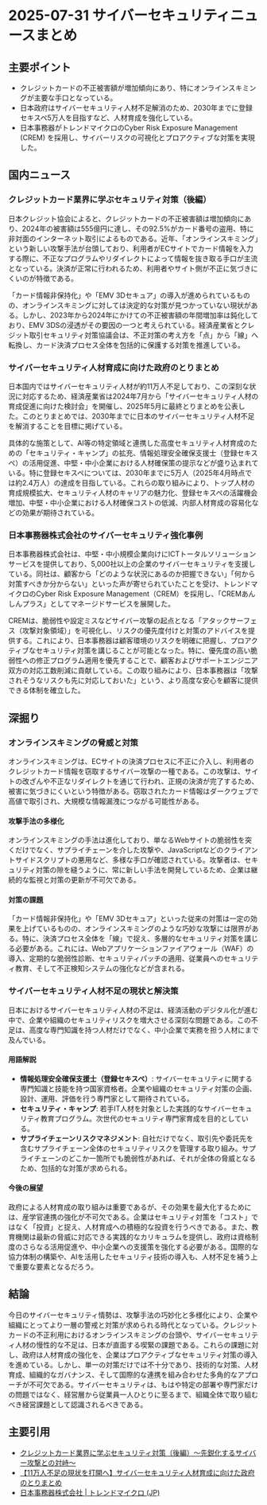 # 2025-07-31 サイバーセキュリティニュースまとめ

## 主要ポイント

*   クレジットカードの不正被害額が増加傾向にあり、特にオンラインスキミングが主要な手口となっている。
*   日本政府はサイバーセキュリティ人材不足解消のため、2030年までに登録セキスペ5万人を目指すなど、人材育成を強化している。
*   日本事務器がトレンドマイクロのCyber Risk Exposure Management (CREM) を採用し、サイバーリスクの可視化とプロアクティブな対策を実現した。

## 国内ニュース

### クレジットカード業界に学ぶセキュリティ対策（後編）

日本クレジット協会によると、クレジットカードの不正被害額は増加傾向にあり、2024年の被害額は555億円に達し、その92.5%がカード番号の盗用、特に非対面のインターネット取引によるものである。近年、「オンラインスキミング」という新しい攻撃手法が台頭しており、利用者がECサイトでカード情報を入力する際に、不正なプログラムやリダイレクトによって情報を抜き取る手口が主流となっている。決済が正常に行われるため、利用者やサイト側が不正に気づきにくいのが特徴である。

「カード情報非保持化」や「EMV 3Dセキュア」の導入が進められているものの、オンラインスキミングに対しては決定的な対策が見つかっていない現状がある。しかし、2023年から2024年にかけての不正被害額の年間増加率は鈍化しており、EMV 3DSの浸透がその要因の一つと考えられている。経済産業省とクレジット取引セキュリティ対策協議会は、不正対策の考え方を「点」から「線」へ転換し、カード決済プロセス全体を包括的に保護する対策を推進している。

### サイバーセキュリティ人材育成に向けた政府のとりまとめ

日本国内ではサイバーセキュリティ人材が約11万人不足しており、この深刻な状況に対応するため、経済産業省は2024年7月から「サイバーセキュリティ人材の育成促進に向けた検討会」を開催し、2025年5月に最終とりまとめを公表した。このとりまとめでは、2030年までに日本のサイバーセキュリティ人材不足を解消することを目標に掲げている。

具体的な施策として、AI等の特定領域と連携した高度セキュリティ人材育成のための「セキュリティ・キャンプ」の拡充、情報処理安全確保支援士（登録セキスペ）の活用促進、中堅・中小企業における人材確保策の提示などが盛り込まれている。特に登録セキスペについては、2030年までに5万人（2025年4月時点では約2.4万人）の達成を目指している。これらの取り組みにより、トップ人材の育成規模拡大、セキュリティ人材のキャリアの魅力化、登録セキスペの活躍機会増加、中堅・中小企業における人材確保コストの低減、内部人材育成の容易化などの効果が期待されている。

### 日本事務器株式会社のサイバーセキュリティ強化事例

日本事務器株式会社は、中堅・中小規模企業向けにICTトータルソリューションサービスを提供しており、5,000社以上の企業のサイバーセキュリティを支援している。同社は、顧客から「どのような状況にあるのか把握できない」「何から対策すべきか分からない」といった声が寄せられていたことを受け、トレンドマイクロのCyber Risk Exposure Management（CREM）を採用し、「CREMあんしんプラス」としてマネージドサービスを展開した。

CREMは、脆弱性や設定ミスなどサイバー攻撃の起点となる「アタックサーフェス（攻撃対象領域）」を可視化し、リスクの優先度付けと対策のアドバイスを提供する。これにより、日本事務器は顧客環境のリスクを明確に把握し、プロアクティブなセキュリティ対策を講じることが可能となった。特に、優先度の高い脆弱性への修正プログラム適用を優先することで、顧客およびサポートエンジニア双方の対応工数削減に貢献している。この取り組みにより、日本事務器は「攻撃されそうなリスクも先に対応しておいた」という、より高度な安心を顧客に提供できる体制を確立した。

## 深掘り

### オンラインスキミングの脅威と対策

オンラインスキミングは、ECサイトの決済プロセスに不正に介入し、利用者のクレジットカード情報を窃取するサイバー攻撃の一種である。この攻撃は、サイトの改ざんや不正なリダイレクトを通じて行われ、正規の決済が完了するため、被害に気づきにくいという特徴がある。窃取されたカード情報はダークウェブで高値で取引され、大規模な情報漏洩につながる可能性がある。

#### 攻撃手法の多様化

オンラインスキミングの手法は進化しており、単なるWebサイトの脆弱性を突くだけでなく、サプライチェーンを介した攻撃や、JavaScriptなどのクライアントサイドスクリプトの悪用など、多様な手口が確認されている。攻撃者は、セキュリティ対策の隙を縫うように、常に新しい手法を開発しているため、企業は継続的な監視と対策の更新が不可欠である。

#### 対策の課題

「カード情報非保持化」や「EMV 3Dセキュア」といった従来の対策は一定の効果を上げているものの、オンラインスキミングのような巧妙な攻撃には限界がある。特に、決済プロセス全体を「線」で捉え、多層的なセキュリティ対策を講じる必要がある。これには、Webアプリケーションファイアウォール（WAF）の導入、定期的な脆弱性診断、セキュリティパッチの適用、従業員へのセキュリティ教育、そして不正検知システムの強化などが含まれる。

### サイバーセキュリティ人材不足の現状と解決策

日本におけるサイバーセキュリティ人材の不足は、経済活動のデジタル化が進む中で、企業や組織のセキュリティリスクを増大させる深刻な問題である。この不足は、高度な専門知識を持つ人材だけでなく、中小企業で実務を担う人材にまで及んでいる。

#### 用語解説

*   **情報処理安全確保支援士（登録セキスペ）**: サイバーセキュリティに関する専門知識と技能を持つ国家資格者。企業や組織のセキュリティ対策の企画、設計、運用、評価を行う専門家として期待されている。
*   **セキュリティ・キャンプ**: 若手IT人材を対象とした実践的なサイバーセキュリティ教育プログラム。次世代のセキュリティ専門家育成を目的としている。
*   **サプライチェーンリスクマネジメント**: 自社だけでなく、取引先や委託先を含むサプライチェーン全体のセキュリティリスクを管理する取り組み。サプライチェーンのどこか一箇所でも脆弱性があれば、それが全体の脅威となるため、包括的な対策が求められる。

#### 今後の展望

政府による人材育成の取り組みは重要であるが、その効果を最大化するためには、産学官連携の強化が不可欠である。企業はセキュリティ対策を「コスト」ではなく「投資」と捉え、人材育成への積極的な投資を行うべきである。また、教育機関は最新の脅威に対応できる実践的なカリキュラムを提供し、政府は資格制度のさらなる活用促進や、中小企業への支援策を強化する必要がある。国際的な協力体制の構築や、AIを活用したセキュリティ技術の導入も、人材不足を補う上で重要な要素となるだろう。

## 結論

今日のサイバーセキュリティ情勢は、攻撃手法の巧妙化と多様化により、企業や組織にとってより一層の警戒と対策が求められる時代となっている。クレジットカードの不正利用におけるオンラインスキミングの台頭や、サイバーセキュリティ人材の慢性的な不足は、日本が直面する喫緊の課題である。これらの課題に対し、政府は人材育成の強化を、企業はプロアクティブなセキュリティ対策の導入を進めている。しかし、単一の対策だけでは不十分であり、技術的な対策、人材育成、組織的なガバナンス、そして国際的な連携を組み合わせた多角的なアプローチが不可欠である。サイバーセキュリティは、もはや特定の部署や専門家だけの問題ではなく、経営層から従業員一人ひとりに至るまで、組織全体で取り組むべき経営課題として認識されるべきである。

## 主要引用

*   [クレジットカード業界に学ぶセキュリティ対策（後編）～先鋭化するサイバー攻撃との対峙～](https://jiran.jp/%E3%82%AF%E3%83%AC%E3%82%B8%E3%83%83%E3%83%88%E3%82%AB%E3%83%BC%E3%83%89%E6%A5%AD%E7%95%8C%E3%81%AB%E5%AD%A6%E3%81%B6%E3%82%BB%E3%82%AD%E3%83%A5%E3%83%AA%E3%83%86%E3%82%A3%E5%AF%BE%E7%AD%96%EF%BC%88-2/)
*   [【11万人不足の現状を打開へ】サイバーセキュリティ人材育成に向けた政府のとりまとめ](https://topics.smt.docomo.ne.jp/article/doctortrust/nation/doctortrust-20250729142921725)
*   [日本事務器株式会社 | トレンドマイクロ (JP)](https://www.trendmicro.com/ja_jp/about/customer-stories/2025/njc-202507-01.html?ref=newinfo)


